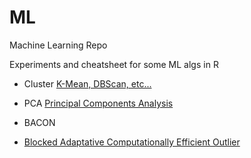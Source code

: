 # ML
Machine Learning Repo

Experiments and cheatsheet for some ML algs in R

- Cluster 
[K-Mean, DBScan, etc...](https://scopinho.github.io/ML/Cluster/Cluster-01.html)
- PCA
[Principal Components Analysis](https://scopinho.github.io/ML/PCA/PCA-01.html)

- BACON
- [Blocked Adaptative Computationally Efficient Outlier ](https://scopinho.github.io/ML/BACON/BACON-01.html)
